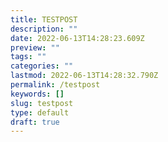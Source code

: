 ```yaml
---
title: TESTPOST
description: ""
date: 2022-06-13T14:28:23.609Z
preview: ""
tags: ""
categories: ""
lastmod: 2022-06-13T14:28:32.790Z
permalink: /testpost
keywords: []
slug: testpost
type: default
draft: true
---
```

